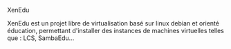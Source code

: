 XenEdu

XenEdu est un projet libre de virtualisation basé sur linux debian et orienté éducation, permettant d'installer des instances de machines virtuelles telles que : LCS, SambaEdu...

